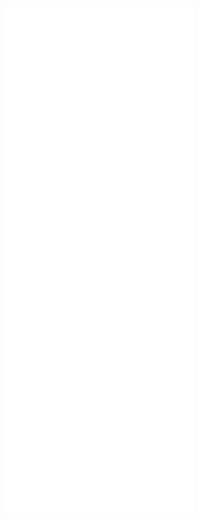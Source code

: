 ![Metrics](https://github.com/BramVanPevenage/BramVanPevenage/blob/main/github-metrics-bram_van_pevenage.svg)
